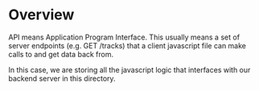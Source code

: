 # Overview

API means Application Program Interface. This usually means a set of server
endpoints (e.g. GET /tracks) that a client javascript file can make calls to
and get data back from.  

In this case, we are storing all the javascript logic that interfaces with
our backend server in this directory.
